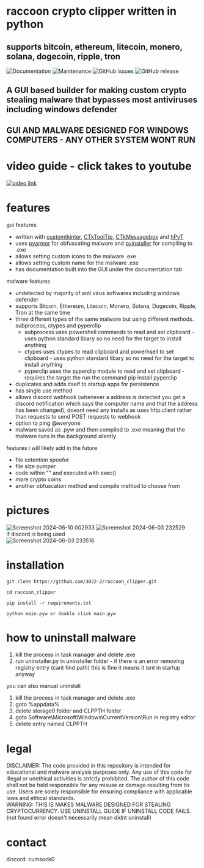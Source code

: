 # raccoon crypto clipper written in python

## **supports bitcoin, ethereum, litecoin, monero, solana, dogecoin, ripple, tron**

![Documentation](https://img.shields.io/badge/documentation-yes-brightgreen)
![Maintenance](https://img.shields.io/maintenance/yes/2025)
![GitHub issues](https://img.shields.io/github/issues/3022-2/raccoon_clipper)
![GitHub release](https://img.shields.io/github/v/release/3022-2/raccoon_clipper)


## A GUI based builder for making custom crypto stealing malware that bypasses most antiviruses including windows defender
## GUI AND MALWARE DESIGNED FOR WINDOWS COMPUTERS - ANY OTHER SYSTEM WONT RUN
# video guide - click takes to youtube
[![video link](https://img.youtube.com/vi/Ha9hqmdEzCk/0.jpg)](https://www.youtube.com/watch?v=Ha9hqmdEzCk)
# features
gui features
- written with [customtkinter](https://github.com/TomSchimansky/CustomTkinter), [CTkToolTip](https://github.com/Akascape/CTkToolTip), [CTkMessagebox](https://github.com/Akascape/CTkMessagebox) and [hPyT](https://github.com/Zingzy/hPyT)
- uses [pyarmor](https://github.com/dashingsoft/pyarmor) for obfuscating malware and [pyinstaller](https://github.com/pyinstaller/pyinstaller) for compiling to .exe
- allows setting custom icons to the malware .exe
- allows setting custom name for the malware .exe
- has documentation built into the GUI under the documentation tab

malware features
- undetected by majority of anti virus softwares including windows defender
- supports Bitcoin, Ethereum, Litecoin, Monero, Solana, Dogecoin, Ripple, Tron at the same time
- three different types of the same malware but using different methods. subprocess, ctypes and pyperclip  
    - subprocess uses powershell commands to read and set clipboard - uses python standard libary so no need for the target to install anything
    - ctypes uses ctypes to read clipboard and powerhsell to set clipboard - uses python standard libary so no need for the target to install anything
    - pyperclip uses the pyperclip module to read and set clipboard - requires the target the run the command pip install pyperclip
- duplicates and adds itself to startup apps for persistence
- has single use method
- allows discord webhook (whenever a address is detected you get a discord notification which says the computer name and that the address has been changed), doesnt need any installs as uses http.client rather than requests to send POST requests to webhook 
- option to ping @everyone
- malware saved as .pyw and then compiled to .exe meaning that the malware runs in the background silently

features i will likely add in the future
- file extention spoofer
- file size pumper
- code within "" and executed with exec()
- more crypto coins
- another obfuscation method and compile method to choose from
# pictures
![Screenshot 2024-06-10 002933](https://github.com/3022-2/raccoon_clipper/assets/82278708/93a990cb-6a3f-4bc8-b2b9-1cf73618cb8b)
![Screenshot 2024-06-03 232529](https://github.com/3022-2/crypto_clipper_builder/assets/82278708/de08a1e4-5d0d-411c-b042-2fadab67f5a8)  
if discord is being used  
![Screenshot 2024-06-03 233516](https://github.com/3022-2/crypto_clipper_builder/assets/82278708/b0111946-3bed-425c-a871-ebf63b9d33f1)
# installation
```console
git clone https://github.com/3022-2/raccoon_clipper.git

cd raccoon_clipper

pip install -r requirements.txt

python main.pyw or double click main.pyw
```
# how to uninstall malware
1. kill the process in task manager and delete .exe
2. run uninstaller.py in uninstaller folder - if there is an error removing registry entry (cant find path) this is fine it means it isnt in startup anyway

you can also manual uninstall
1. kill the process in task manager and delete .exe
2. goto %appdata%
3. delete storage0 folder and CLPPTH folder
4. goto Software\Microsoft\Windows\CurrentVersion\Run in registry editor
5. delete entry named CLPPTH

# legal
DISCLAIMER: The code provided in this repository is intended for educational and malware analysis purposes only. Any use of this code for illegal or unethical activities is strictly prohibited. The author of this code shall not be held responsible for any misuse or damage resulting from its use. Users are solely responsible for ensuring compliance with applicable laws and ethical standards.  
WARNING: THIS IS MAKES MALWARE DESIGNED FOR STEALING CRYPTOCURRENCY. USE UNINSTALL GUIDE IF UNINSTALL CODE FAILS. (not found error doesn't necessarily mean didnt uninstall)

# contact
discord: cumsock0  
